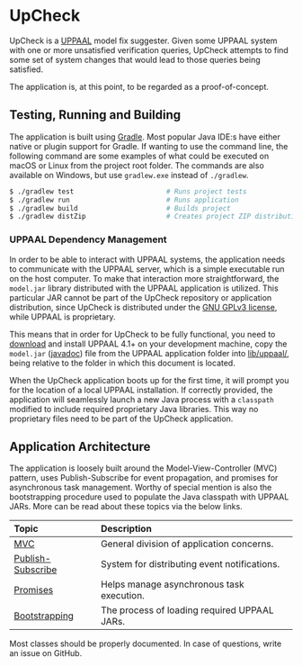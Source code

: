 # UpCheck

UpCheck is a [UPPAAL](http://uppaal.org) model fix suggester. Given some UPPAAL system with one or more unsatisfied verification queries, UpCheck attempts to find some set of system changes that would lead to those queries being satisfied.
 
The application is, at this point, to be regarded as a proof-of-concept.

## Testing, Running and Building

The application is built using [Gradle](http://gradle.org). Most popular Java IDE:s have either native or plugin support for Gradle. If wanting to use the command line, the following command are some examples of what could be executed on macOS or Linux from the project root folder. The commands are also available on Windows, but use `gradlew.exe` instead of `./gradlew`.

```sh
$ ./gradlew test                       # Runs project tests
$ ./gradlew run                        # Runs application
$ ./gradlew build                      # Builds project
$ ./gradlew distZip                    # Creates project ZIP distribution
```

### UPPAAL Dependency Management

In order to be able to interact with UPPAAL systems, the application needs to communicate with the UPPAAL server, which is a simple executable run on the host computer. To make that interaction more straightforward, the `model.jar` library distributed with the UPPAAL application is utilized. This particular JAR cannot be part of the UpCheck repository or application distribution, since UpCheck is distributed under the [GNU GPLv3 license](LICENSE), while UPPAAL is proprietary.

This means that in order for UpCheck to be fully functional, you need to [download](http://www.uppaal.org/download.shtml) and install UPPAAL 4.1+ on your development machine, copy the `model.jar` ([javadoc](http://people.cs.aau.dk/~marius/modeldoc/)) file from the UPPAAL application folder into [lib/uppaal/](lib/uppaal/), being relative to the folder in which this document is located.

When the UpCheck application boots up for the first time, it will prompt you for the location of a local UPPAAL installation. If correctly provided, the application will seamlessly launch a new Java process with a `classpath` modified to include required proprietary Java libraries. This way no proprietary files need to be part of the UpCheck application.

## Application Architecture

The application is loosely built around the Model-View-Controller (MVC) pattern, uses Publish-Subscribe for event propagation, and promises for asynchronous task management. Worthy of special mention is also the bootstrapping procedure used to populate the Java classpath with UPPAAL JARs. More can be read about these topics via the below links.

| Topic                       | Description                                  |
|:----------------------------|:---------------------------------------------|
| [MVC][mvc]                  | General division of application concerns.    |
| [Publish-Subscribe][pubsub] | System for distributing event notifications. |
| [Promises][promises]        | Helps manage asynchronous task execution.    |
| [Bootstrapping][boot]       | The process of loading required UPPAAL JARs. |

[mvc]: docs/MVC.md
[pubsub]: src/main/java/se/ltu/dcc/upcheck/util/EventBroker.java
[promises]: src/main/java/se/ltu/dcc/upcheck/util/Promise.java
[boot]: src/main/java/se/ltu/dcc/upcheck/Bootstrap.java

Most classes should be properly documented. In case of questions, write an issue on GitHub.